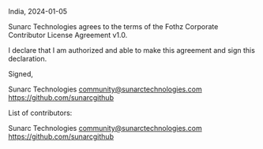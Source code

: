 India, 2024-01-05

Sunarc Technologies agrees to the terms of the Fothz Corporate Contributor License
Agreement v1.0.

I declare that I am authorized and able to make this agreement and sign this
declaration.

Signed,

Sunarc Technologies community@sunarctechnologies.com https://github.com/sunarcgithub

List of contributors:

Sunarc Technologies community@sunarctechnologies.com https://github.com/sunarcgithub
